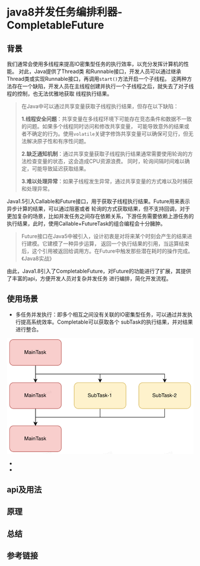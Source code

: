 # java8并发任务编排利器-CompletableFuture

## 背景
我们通常会使用多线程来提高IO密集型任务的执行效率，以充分发挥计算机的性能。 对此，Java提供了Thread类
和Runnable接口，开发人员可以通过继承Thread类或实现Runnable接口，再调用`start()`方法开启一个子线程。
这两种方法存在一个缺陷，开发人员在主线程创建并执行一个子线程之后，就失去了对子线程的控制，也无法优雅地获取
线程执行结果。

> 在Java中可以通过共享变量获取子线程执行结果，但存在以下缺陷：
> 
> **1.线程安全问题**：共享变量在多线程环境下可能存在竞态条件和数据不一致的问题。如果多个线程同时访问和修改共享变量，
> 可能导致意外的结果或者不确定的行为。使用`volatile`关键字修饰共享变量可以确保可见行，但无法解决原子性和有序性问题。
> 
> **2.缺乏通知机制**：通过共享变量获取子线程执行结果通常需要使用轮询的方法检查变量的状态，这会造成CPU资源浪费。
> 同时，轮询间隔时间难以确定，可能导致延迟获取结果。
> 
> **3.难以处理异常**：如果子线程发生异常，通过共享变量的方式难以及时捕获和处理异常。

Java1.5引入Callable和Future接口，用于获取子线程执行结果。Future用来表示异步计算的结果，可以通过阻塞或者
轮询的方式获取结果，但不支持回调，对于更加复杂的场景，比如并发任务之间存在依赖关系，下游任务需要依赖上游任务的
执行结果，此时，使用Callable+FutureTask的组合编程会十分臃肿。

>Future接口在Java5中被引入，设计初衷是对将来某个时刻会产生的结果进行建模。它建模了一种异步运算，
> 返回一个执行结果的引用，当运算结束后，这个引用被返回给调用方。在Future中触发那些潜在耗时的操作完成。《Java8实战》

[Java中的Future机制]:https://zhuanlan.zhihu.com/p/54459770

由此，Java1.8引入了CompletableFuture，对Future的功能进行了扩展，其提供了丰富的api，方便开发人员对复杂并发任务
进行编排，简化开发流程。

## 使用场景

- 多任务并发执行：即多个相互之间没有关联的IO密集型任务，可以通过并发执行提高系统效率。Completable可以获取各个
subTask的执行结果，并对结果进行整合。

![scene-1](./CompletableFuture-figs/scene-1.png)

- 
- 

## api及用法

## 原理

## 总结

## 参考链接
